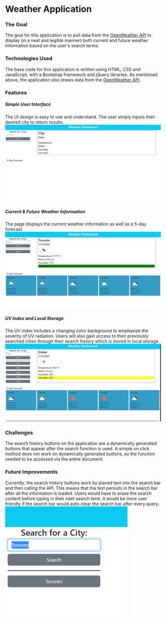 # Weather Application

### The Goal
The goal for this application is to pull data from the [OpenWeather API](https://openweathermap.org/api/one-call-api#data) to display (in a neat and legible manner) both current and future weather information based on the user's search terms. 

### Technologies Used
The base code for this application is written using HTML, CSS and JavaScript, with a Bootstrap framework and jQuery libraries.
As mentioned above, the application also draws data from the [OpenWeather API](https://openweathermap.org/api/one-call-api#data).

### Features

##### Simple User Interface
The UI design is easy to use and understand. The user simply inputs their desired city to return results.
![simple UI design](/assets/images/empty1.png)

##### Current & Future Weather Information
The page displays the current weather information as well as a 5-day forecast.
![current & future weather displayed](/assets/images/searched1.png)

##### UV Index and Local Storage
The UV index includes a changing color background to emphasize the severity of UV radiation. Users will also gain access to their previously searched cities through their search history which is stored in local storage.
![UV index and search history](/assets/images/searched2.png)

### Challenges
The search history buttons on the application are a dynamically generated buttons that appear after the search function is used. A simple on.click method does not work on dynamically generated buttons, so the function needed to be accessed via the entire document.

### Future Improvements
Currently, the search history buttons work by placed text into the search bar and then calling the API. This means that the text persists in the search bar after all the information is loaded. Users would have to erase the search content before typing in their next search term. It would be more user friendly if the search bar would auto-clear the search bar after every query.
![search bar](/assets/images/erase_search.png)
